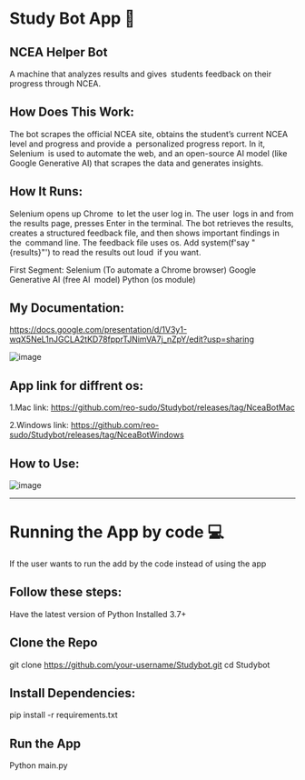  # Study Bot App 🚀


 ## NCEA Helper Bot
A machine that analyzes results and gives students feedback on their progress through NCEA.

 ## How Does This Work: 
The bot scrapes the official NCEA site, obtains the student’s current NCEA level and progress and provide a personalized progress report. In it, Selenium is used to automate the web, and an open-source AI model (like Google Generative AI) that scrapes the data and generates insights.

## How It Runs:
Selenium opens up Chrome to let the user log in. The user logs in and from the results page, presses Enter in the terminal. The bot retrieves the results, creates a structured feedback file, and then shows important findings in the command line. The feedback file uses os. Add system(f'say "{results}"') to read the results out loud if you want.

First Segment: Selenium (To automate a Chrome browser) Google Generative AI (free AI model) Python (os module)

## My Documentation:
https://docs.google.com/presentation/d/1V3y1-wqX5NeL1nJGCLA2tKD78fpprTJNimVA7j_nZpY/edit?usp=sharing


![image](https://github.com/user-attachments/assets/5d911ef7-ce0b-4a1f-84d6-181fce356dae)

## App link for diffrent os:
1.Mac link: 
https://github.com/reo-sudo/Studybot/releases/tag/NceaBotMac

2.Windows link: 
https://github.com/reo-sudo/Studybot/releases/tag/NceaBotWindows

## How to Use:

![image](https://github.com/user-attachments/assets/f64d1aee-38a2-482f-8736-0d61df33d0be)

---------------------------------------------------------------------------
# Running the App by code 💻
If the user wants to run the add by the code instead of using the app

## Follow these steps:
Have the latest version of Python Installed 3.7+
## Clone the Repo
git clone https://github.com/your-username/Studybot.git
cd Studybot
## Install Dependencies:
pip install -r requirements.txt
## Run the App
Python main.py




